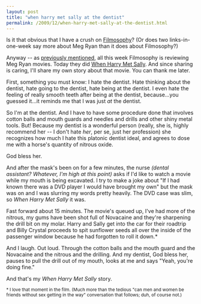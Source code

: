 ```yaml
---
layout: post
title: "when harry met sally at the dentist"
permalink: /2009/12/when-harry-met-sally-at-the-dentist.html
---
```


<p>Is it that obvious that I have a crush on <a href="http://filmosophy.tumblr.com/">Filmosophy</a>? (Or does two links-in-one-week say more about Meg Ryan than it does about Filmosophy?)</p>

<p>Anyway -- as <a href="http://www.sippey.com/2009/12/yesss-very-powerful-words.html">previously mentioned</a>, all this week Filmosophy is reviewing Meg Ryan movies. Today they did <a href="http://filmosophy.tumblr.com/post/276483610/he-said-she-said-when-harry-met-sally-1989">When Harry Met Sally</a>. And since sharing is caring, I'll share my own story about that movie.  You can thank me later.</p>

<p>First, something you must know: I hate the dentist.  Hate thinking about the dentist, hate going to the dentist, hate being at the dentist.  I even hate the feeling of really smooth teeth after being at the dentist, because...you guessed it...it reminds me that I was just <em>at</em> the dentist.</p>

<p>So I'm at the dentist. And I have to have some procedure done that involves cotton balls and mouth guards and needles and drills and other shiny metal tools. But! Because my dentist is a wonderful person (really, she is, highly recommend her -- I don't hate <em>her</em>, per se, just her profession) she recognizes how much I hate this platonic dentist ideal, and agrees to dose me with a horse's quantity of nitrous oxide.  </p>

<p>God bless her.</p>

<p>And after the mask's been on for a few minutes, the nurse <em>(dental assistant? Whatever, I'm high at this point)</em> asks if I'd like to watch a movie while my mouth is being excavated.  I try to make a joke about "If I had known there was a DVD player I would have brought my own" but the mask was on and I was slurring my words pretty heavily. The DVD case was slim, so <em>When Harry Met Sally</em> it was.</p>

<p>Fast forward about 15 minutes.  The movie's queued up, I've had more of the nitrous, my gums have been shot full of Novacaine and they're sharpening the drill bit on my molar.  Harry and Sally get into the car for their roadtrip and Billy Crystal proceeds to spit sunflower seeds all over the inside of the passenger window because he had forgotten to roll it down.*</p>

<p>And I laugh. Out loud. Through the cotton balls and the mouth guard and the Novacaine and the nitrous and the drilling.  And my dentist, God bless her, pauses to pull the drill out of my mouth, looks at me and says "Yeah, you're doing fine."</p>

<p>And that's my <em>When Harry Met Sally</em> story.</p>

<p><small>* I love that moment in the film.  (Much more than the tedious "can men and women be friends without sex getting in the way" conversation that follows; duh, of course not.)</small></p>



